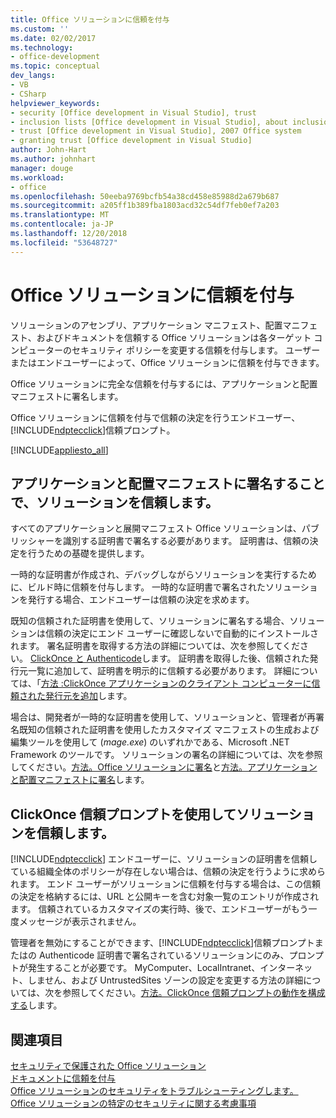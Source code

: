 ```yaml
---
title: Office ソリューションに信頼を付与
ms.custom: ''
ms.date: 02/02/2017
ms.technology:
- office-development
ms.topic: conceptual
dev_langs:
- VB
- CSharp
helpviewer_keywords:
- security [Office development in Visual Studio], trust
- inclusion lists [Office development in Visual Studio], about inclusion lists
- trust [Office development in Visual Studio], 2007 Office system
- granting trust [Office development in Visual Studio]
author: John-Hart
ms.author: johnhart
manager: douge
ms.workload:
- office
ms.openlocfilehash: 50eeba9769bcfb54a38cd458e85988d2a679b687
ms.sourcegitcommit: a205ff1b389fba1803acd32c54df7feb0ef7a203
ms.translationtype: MT
ms.contentlocale: ja-JP
ms.lasthandoff: 12/20/2018
ms.locfileid: "53648727"
---
```

# <a name="grant-trust-to-office-solutions"></a>Office ソリューションに信頼を付与
  ソリューションのアセンブリ、アプリケーション マニフェスト、配置マニフェスト、およびドキュメントを信頼する Office ソリューションは各ターゲット コンピューターのセキュリティ ポリシーを変更する信頼を付与します。 ユーザーまたはエンドユーザーによって、Office ソリューションに信頼を付与できます。  
  
 Office ソリューションに完全な信頼を付与するには、アプリケーションと配置マニフェストに署名します。  
  
 Office ソリューションに信頼を付与で信頼の決定を行うエンドユーザー、[!INCLUDE[ndptecclick](../vsto/includes/ndptecclick-md.md)]信頼プロンプト。  
  
 [!INCLUDE[appliesto_all](../vsto/includes/appliesto-all-md.md)]  
  
##  <a name="Signing"></a> アプリケーションと配置マニフェストに署名することで、ソリューションを信頼します。  
 すべてのアプリケーションと展開マニフェスト Office ソリューションは、パブリッシャーを識別する証明書で署名する必要があります。 証明書は、信頼の決定を行うための基礎を提供します。  
  
 一時的な証明書が作成され、デバッグしながらソリューションを実行するために、ビルド時に信頼を付与します。 一時的な証明書で署名されたソリューションを発行する場合、エンドユーザーは信頼の決定を求めます。  
  
 既知の信頼された証明書を使用して、ソリューションに署名する場合、ソリューションは信頼の決定にエンド ユーザーに確認しないで自動的にインストールされます。 署名証明書を取得する方法の詳細については、次を参照してください。 [ClickOnce と Authenticode](/visualstudio/deployment/clickonce-and-authenticode)します。 証明書を取得した後、信頼された発行元一覧に追加して、証明書を明示的に信頼する必要があります。 詳細については、「[方法 :ClickOnce アプリケーションのクライアント コンピューターに信頼された発行元を追加](/visualstudio/deployment/how-to-add-a-trusted-publisher-to-a-client-computer-for-clickonce-applications)します。  
  
 場合は、開発者が一時的な証明書を使用して、ソリューションと、管理者が再署名既知の信頼された証明書を使用したカスタマイズ マニフェストの生成および編集ツールを使用して (*mage.exe*) のいずれかである、Microsoft .NET Framework のツールです。 ソリューションの署名の詳細については、次を参照してください。[方法。Office ソリューションに署名](../vsto/how-to-sign-office-solutions.md)と[方法。アプリケーションと配置マニフェストに署名](/visualstudio/ide/how-to-sign-application-and-deployment-manifests)します。  
  
##  <a name="TrustPrompt"></a>ClickOnce 信頼プロンプトを使用してソリューションを信頼します。  
 [!INCLUDE[ndptecclick](../vsto/includes/ndptecclick-md.md)] エンドユーザーに、ソリューションの証明書を信頼している組織全体のポリシーが存在しない場合は、信頼の決定を行うように求められます。 エンド ユーザーがソリューションに信頼を付与する場合は、この信頼の決定を格納するには、URL と公開キーを含む対象一覧のエントリが作成されます。 信頼されているカスタマイズの実行時、後で、エンドユーザーがもう一度メッセージが表示されません。  
  
 管理者を無効にすることができます、[!INCLUDE[ndptecclick](../vsto/includes/ndptecclick-md.md)]信頼プロンプトまたはの Authenticode 証明書で署名されているソリューションにのみ、プロンプトが発生することが必要です。 MyComputer、LocalIntranet、インターネット、しません、および UntrustedSites ゾーンの設定を変更する方法の詳細については、次を参照してください。[方法。ClickOnce 信頼プロンプトの動作を構成する](/visualstudio/deployment/how-to-configure-the-clickonce-trust-prompt-behavior)します。  
  
## <a name="see-also"></a>関連項目  
 [セキュリティで保護された Office ソリューション](../vsto/securing-office-solutions.md)   
 [ドキュメントに信頼を付与](../vsto/granting-trust-to-documents.md)   
 [Office ソリューションのセキュリティをトラブルシューティングします。](../vsto/troubleshooting-office-solution-security.md)   
 [Office ソリューションの特定のセキュリティに関する考慮事項](../vsto/specific-security-considerations-for-office-solutions.md)  
  
  